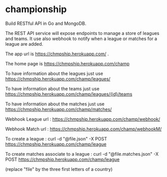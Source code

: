 # championship

Build RESTful API in Go and MongoDB. 

The REST API service will expose endpoints to manage a store of leagues and teams. It use also webhook to notify when a league or matches for a league are added.

The app url is https://chmpship.herokuapp.com/ .

The home page is https://chmpship.herokuapp.com/champ

To have information about the leagues just use https://chmpship.herokuapp.com/champ/leagues/ 

To have information about the teams just use https://chmpship.herokuapp.com/champ/leagues/{id}/teams 

To have information about the matches just use https://chmpship.herokuapp.com/champ/matches/ 

Webhook League url : https://chmpship.herokuapp.com/champ/webhook/ 

Webhook Match url : https://chmpship.herokuapp.com/champ/webhookM/ 


To create a league : curl -d "@file.json" -X POST https://chmpship.herokuapp.com/champ/league 

To create matches associate to a league : curl -d "@file.matches.json" -X POST https://chmpship.herokuapp.com/champ/league

(replace "file" by the three first letters of a country)
